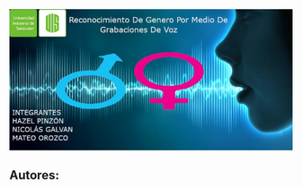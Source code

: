 <div align="center"><img src="https://raw.githubusercontent.com/NicoGalvan/proyecto-IA/master/img/Banner.jpeg" style="width:700px;" ></div>
<h2>Autores:</h>
